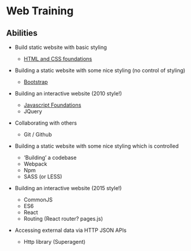 # Web Training

## Abilities

* Build static website with basic styling
  * [HTML and CSS foundations](courses/core/1-html-and-css-foundations.md)

* Building a static website with some nice styling (no control of styling)
  * [Bootstrap](courses/core/2-bootstrap.md)

* Building an interactive website (2010 style!)
  * [Javascript Foundations](courses/core/3-javascript-foundations.md)
  * JQuery

* Collaborating with others
  * Git / Github

* Building a static website with some nice styling which is controlled
  * ‘Building’ a codebase
  * Webpack
  * Npm
  * SASS (or LESS)

* Building an interactive website (2015 style!)
  * CommonJS
  * ES6
  * React
  * Routing (React router? pages.js)

* Accessing external data via HTTP JSON APIs
  * Http library (Superagent)
